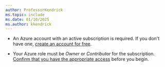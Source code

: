 ```yaml
---
author: ProfessorKendrick
ms.topic: include
ms.date: 01/10/2025
ms.author: kkendrick
---
```


- An Azure account with an active subscription is required. If you don't have one, [create an account for free](https://azure.microsoft.com/free/).

- Your Azure role must be *Owner* or *Contributor* for the subscription. [Confirm that you have the appropriate access](../../role-based-access-control/check-access.md) before you begin.
